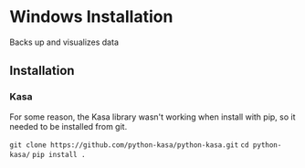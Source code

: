 # Windows Installation

Backs up and visualizes data

## Installation

### Kasa

For some reason, the Kasa library wasn't working when install with pip, so it needed to be installed from git.

`git clone https://github.com/python-kasa/python-kasa.git`
`cd python-kasa/`
`pip install .`